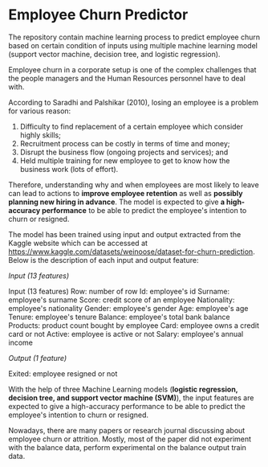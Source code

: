 # Employee Churn Predictor

The repository contain machine learning process to predict employee churn based on certain condition of inputs using multiple machine learning model (support vector machine, decision tree, and logistic regression).

Employee churn in a corporate setup is one of the complex challenges that the people managers and the Human Resources personnel have to deal with. 

According to Saradhi and Palshikar (2010), losing an employee is a problem for various reason:

1. Difficulty to find replacement of a certain employee which consider highly skills;
2. Recruitment process can be costly in terms of time and money;
3. Disrupt the business flow (ongoing projects and services); and
4. Held multiple training for new employee to get to know how the business work (lots of effort).

Therefore, understanding why and when employees are most likely to leave can lead to actions to **improve employee retention** as well as **possibly planning new hiring in advance**. The model is expected to give **a high-accuracy performance** to be able to predict the employee's intention to churn or resigned.

The model has been trained using input and output extracted from the Kaggle website which can be accessed at https://www.kaggle.com/datasets/weinoose/dataset-for-churn-prediction. Below is the description of each input and output feature:

_Input (13 features)_

Input (13 features)
Row: <int> number of row
Id: <int> employee's id
Surname: <str> employee's surname
Score: <int> credit score of an employee
Nationality: <str> employee's nationality
Gender: <str> employee's gender
Age: <int> employee's age
Tenure: <int> employee's tenure
Balance: <float> employee's total bank balance
Products: <float> product count bought by employee
Card: <int> employee owns a credit card or not
Active: <int> employee is active or not
Salary: <float> employee's annual income
  
_Output (1 feature)_

Exited: <int> employee resigned or not
  
With the help of three Machine Learning models (**logistic regression, decision tree, and support vector machine (SVM)**), the input features are expected to give a high-accuracy performance to be able to predict the employee's intention to churn or resigned.  


Nowadays, there are many papers or research journal discussing about employee churn or attrition. Mostly, most of the paper did not experiment with the balance data, 
perform experimental on the balance output train data.

